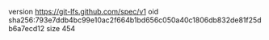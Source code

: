 version https://git-lfs.github.com/spec/v1
oid sha256:793e7ddb4bc99e10ac2f664b1bd656c050a40c1806db832de81f25db6a7ecd12
size 454
